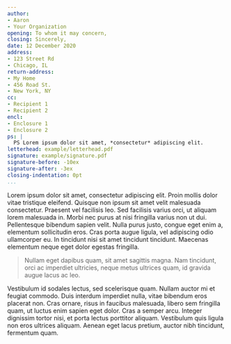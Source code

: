 ```yaml
---
author:
- Aaron
- Your Organization
opening: To whom it may concern,
closing: Sincerely,
date: 12 December 2020
address: 
- 123 Street Rd
- Chicago, IL
return-address: 
- My Home
- 456 Road St.
- New York, NY
cc:
- Recipient 1
- Recipient 2
encl:
- Enclosure 1
- Enclosure 2
ps: |
  PS Lorem ipsum dolor sit amet, *consectetur* adipiscing elit.
letterhead: example/letterhead.pdf
signature: example/signature.pdf
signature-before: -10ex
signature-after: -3ex
closing-indentation: 0pt
...
```


Lorem ipsum dolor sit amet, consectetur adipiscing elit. Proin mollis dolor vitae tristique eleifend. Quisque non ipsum sit amet velit malesuada consectetur. Praesent vel facilisis leo. Sed facilisis varius orci, ut aliquam lorem malesuada in. Morbi nec purus at nisi fringilla varius non ut dui. Pellentesque bibendum sapien velit. Nulla purus justo, congue eget enim a, elementum sollicitudin eros. Cras porta augue ligula, vel adipiscing odio ullamcorper eu. In tincidunt nisi sit amet tincidunt tincidunt. Maecenas elementum neque eget dolor egestas fringilla.

> Nullam eget dapibus quam, sit amet sagittis magna. Nam tincidunt, orci ac imperdiet ultricies, neque metus ultrices quam, id gravida augue lacus ac leo. 

Vestibulum id sodales lectus, sed scelerisque quam. Nullam auctor mi et feugiat commodo. Duis interdum imperdiet nulla, vitae bibendum eros placerat non. Cras ornare, risus in faucibus malesuada, libero sem fringilla quam, ut luctus enim sapien eget dolor. Cras a semper arcu. Integer dignissim tortor nisi, et porta lectus porttitor aliquam. Vestibulum quis ligula non eros ultrices aliquam. Aenean eget lacus pretium, auctor nibh tincidunt, fermentum quam.
